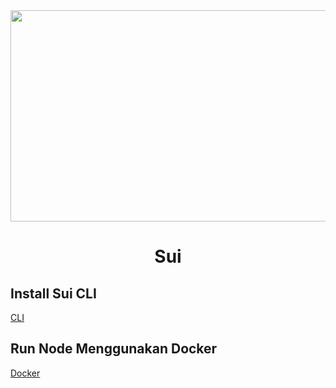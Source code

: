 <div id="header" align="center">
  <img src="https://media.giphy.com/media/aXE4aGVPDs1pGcm0y4/giphy.gif" height="338" width="600"/>
</div>

<h1 align="center">Sui</h1>



## Install Sui CLI
[CLI](https://github.com/Megumiiiiii/Suiiiiiiiiiiiiii/blob/main/Install%20Sui%20CLI.md)


## Run Node Menggunakan Docker

[Docker](https://github.com/Megumiiiiii/Suiiiiiiiiiiiiii/blob/main/Node%20Sui%20Docker.md)
